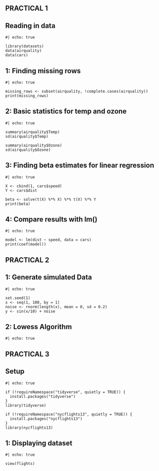 ## PRACTICAL 1

##  Reading in data

```{r}
#| echo: true

library(datasets)
data(airquality)
data(cars)
```


## 1: Finding missing rows

```{r}
#| echo: true

missing_rows <- subset(airquality, !complete.cases(airquality))
print(missing_rows)
```

## 2: Basic statistics for temp and ozone

```{r}
#| echo: true

summary(airquality$Temp)
sd(airquality$Temp)

summary(airquality$Ozone)
sd(airquality$Ozone)
```

## 3: Finding beta estimates for linear regression

```{r}
#| echo: true

X <- cbind(1, cars$speed)
Y <- cars$dist

beta <- solve(t(X) %*% X) %*% t(X) %*% Y
print(beta)

```

## 4: Compare results with lm()

```{r}
#| echo: true

model <- lm(dist ~ speed, data = cars)
print(coef(model))
```

## PRACTICAL 2

## 1: Generate simulated Data

```{r}
#| echo: true

set.seed(1)
x <- seq(1, 100, by = 1)
noise <- rnorm(length(x), mean = 0, sd = 0.2)
y <- sin(x/10) + noise
```

## 2: Lowess Algorithm

```{r}
#| echo: true

```


## PRACTICAL 3

## Setup

```{r}
#| echo: true

if (!requireNamespace("tidyverse", quietly = TRUE)) {
  install.packages("tidyverse")
}
library(tidyverse)

if (!requireNamespace("nycflights13", quietly = TRUE)) {
  install.packages("nycflights13")
}
library(nycflights13)
```

## 1: Displaying dataset

```{r}
#| echo: true

view(flights)
```
